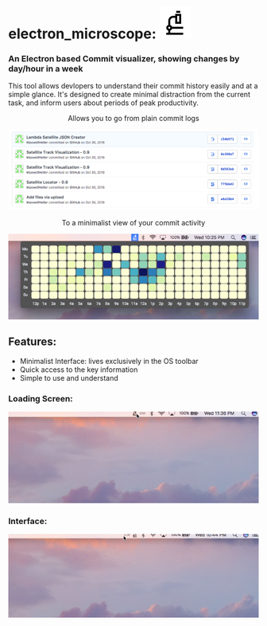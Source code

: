 # electron_microscope: ![alt text](https://github.com/MaxwellHeller/electron_microscope/blob/master/assets/quarkTemplate@3x.png? "electron_microscope")

### An Electron based Commit visualizer, showing changes by day/hour in a week
This tool allows devlopers to understand their commit history easily and at a simple glance. It's designed to create minimal distraction from the current task, and inform users about periods of peak productivity.

<p align="center">Allows you to go from plain commit logs</p>

![Standard commit data](https://github.com/MaxwellHeller/electron_microscope/blob/master/assets/git%20change%20.png)
<p align="center">To a minimalist view of your commit activity</p>

![Main look](https://github.com/MaxwellHeller/electron_microscope/blob/master/assets/electron_microscope.png)

## Features:

- Minimalist Interface: lives exclusively in the OS toolbar
- Quick access to the key information
- Simple to use and understand

### Loading Screen:
![Loading Animation](https://github.com/MaxwellHeller/electron_microscope/blob/master/assets/RhUjfAp8cN.gif)

### Interface:
![Main interface](https://github.com/MaxwellHeller/electron_microscope/blob/master/assets/1ZEnrHzkBe.gif)
